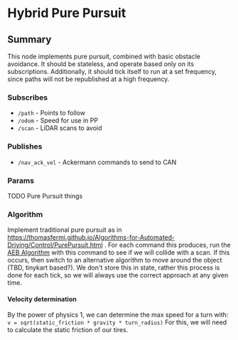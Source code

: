 # Hybrid Pure Pursuit

## Summary

This node implements pure pursuit, combined with basic obstacle avoidance. It should be stateless, and operate
based only on its subscriptions. Additionally, it should tick itself to run at a set frequency, since paths will not
be republished at a high frequency.

### Subscribes

- `/path` - Points to follow
- `/odom` - Speed for use in PP
- `/scan` - LiDAR scans to avoid

### Publishes

- `/nav_ack_vel` - Ackermann commands to send to CAN

### Params

TODO Pure Pursuit things

### Algorithm

Implement traditional pure pursuit as
in https://thomasfermi.github.io/Algorithms-for-Automated-Driving/Control/PurePursuit.html
. For each command this produces, run the [AEB Algorithm](../embed/AEB.md) with this command to see if we will collide
with a scan. If this occurs, then switch to an alternative algorithm to move around the object (TBD, tinykart based?).
We don't store this
in state, rather this process is done for each tick, so we will always use the correct approach at any given time.

#### Velocity determination

By the power of physics 1, we can determine the max speed for a turn with:
`v = sqrt(static_friction * gravity * turn_radius)`
For this, we will need to calculate the static friction of our tires.